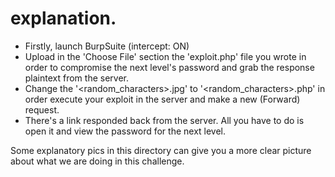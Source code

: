 # explanation.

- Firstly, launch BurpSuite (intercept: ON)
- Upload in the 'Choose File' section the 'exploit.php' file you wrote in order to compromise the next level's password and 
  grab the response plaintext from the server.
- Change the '<random_characters>.jpg' to '<random_characters>.php' in order execute your exploit in the server and make a new (Forward) request.
- There's a link responded back from the server. All you have to do is open it and view the password for the next level.

Some explanatory pics in this directory can give you a more clear picture about what we are doing in this challenge.


